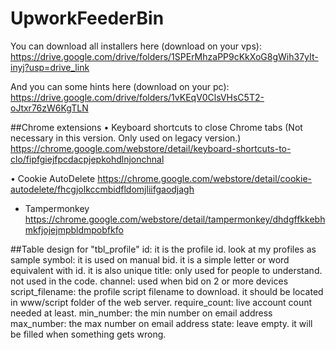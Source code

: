 # UpworkFeederBin


You can download all installers here (download on your vps):
https://drive.google.com/drive/folders/1SPErMhzaPP9cKkXoG8gWih37yIt-inyj?usp=drive_link

And you can some hints here (download on your pc):
https://drive.google.com/drive/folders/1vKEqV0ClsVHsC5T2-oJtxr76zW6KgTLN

 

##Chrome extensions
• Keyboard shortcuts to close Chrome tabs (Not necessary in this version. Only used on legacy version.)
https://chrome.google.com/webstore/detail/keyboard-shortcuts-to-clo/fipfgiejfpcdacpjepkohdlnjonchnal

• Cookie AutoDelete
https://chrome.google.com/webstore/detail/cookie-autodelete/fhcgjolkccmbidfldomjliifgaodjagh

* Tampermonkey
https://chrome.google.com/webstore/detail/tampermonkey/dhdgffkkebhmkfjojejmpbldmpobfkfo



##Table design for "tbl_profile"
id: it is the profile id. look at my profiles as sample
symbol: it is used on manual bid. it is a simple letter or word equivalent with id. it is also unique
title: only used for people to understand. not used in the code.
channel: used when bid on 2 or more devices
script_filename: the profile script filename to download. it should be located in www/script folder of the web server.
require_count: live account count needed at least.
min_number: the min number on email address
max_number: the max number on email address
state: leave empty. it will be filled when something gets wrong.

